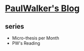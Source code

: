 # [PaulWalker's Blog](http://regulusun.github.io/)

## series

+ Micro-thesis per Month
+ PW's Reading

